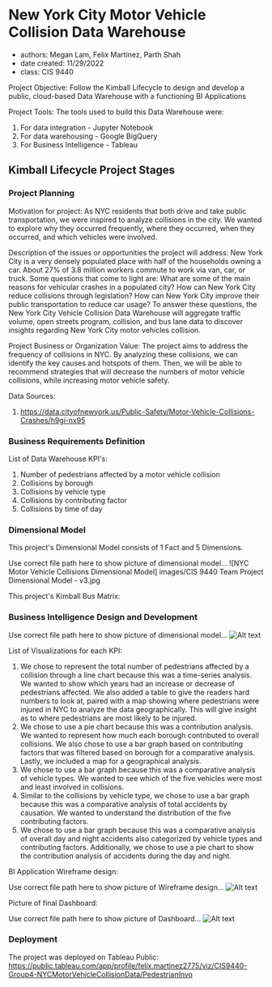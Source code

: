 # New York City Motor Vehicle Collision Data Warehouse
- authors: Megan Lam, Felix Martinez, Parth Shah
- date created: 11/29/2022
- class: CIS 9440

Project Objective: Follow the Kimball Lifecycle to design and develop a public, cloud-based Data Warehouse with a functioning BI Applications

Project Tools:
The tools used to build this Data Warehouse were: 
1. For data integration - Jupyter Notebook
2. For data warehousing - Google BigQuery
3. For Business Intelligence - Tableau


## Kimball Lifecycle Project Stages

### Project Planning

Motivation for project:
As NYC residents that both drive and take public transportation, we were inspired to analyze collisions in the city. We wanted to explore why they occurred frequently, where they occurred, when they occurred, and which vehicles were involved. 

Description of the issues or opportunities the project will address:
New York City is a very densely populated place with half of the households owning a car. About 27% of 3.8 million workers commute to work via van, car, or truck. Some questions that come to light are: What are some of the main reasons for vehicular crashes in a populated city? How can New York City reduce collisions through legislation? How can New York City improve their public transportation to reduce car usage? To answer these questions, the New York City Vehicle Collision Data Warehouse will aggregate traffic volume, open streets program, collision, and bus lane data to discover insights regarding New York City motor vehicles collision.

Project Business or Organization Value:
The project aims to address the frequency of collisions in NYC. By analyzing these collisions, we can identify the key causes and hotspots of them. Then, we will be able to recommend strategies that will decrease the numbers of motor vehicle collisions, while increasing motor vehicle safety. 

Data Sources:
1. https://data.cityofnewyork.us/Public-Safety/Motor-Vehicle-Collisions-Crashes/h9gi-nx95

### Business Requirements Definition

List of Data Warehouse KPI's:
1. Number of pedestrians affected by a motor vehicle collision
2. Collisions by borough
3. Collisions by vehicle type
4. Collisions by contributing factor
5. Collisions by time of day 

### Dimensional Model

This project's Dimensional Model consists of 1 Fact and 5 Dimensions.

Use correct file path here to show picture of dimensional model...
![NYC Motor Vehicle Collisions Dimensional Model] images/CIS 9440 Team Project Dimensional Model - v3.jpg

This project's Kimball Bus Matrix:

### Business Intelligence Design and Development

Use correct file path here to show picture of dimensional model...
![Alt text](/img/kimball_bus_matrix.JPG)

List of Visualizations for each KPI:
1. We chose to represent the total number of pedestrians affected by a collision through a line chart because this was a time-series analysis. We wanted to show which years had an increase or decrease of pedestrians affected. We also added a table to give the readers hard numbers to look at, paired with a map showing where pedestrians were injured in NYC to analyze the data geographically. This will give insight as to where pedestrians are most likely to be injured. 
2. We chose to use a pie chart because this was a contribution analysis. We wanted to represent how much each borough contributed to overall collisions. We also chose to use a bar graph based on contributing factors that was filtered based on borough for a comparative analysis. Lastly, we included a map for a geographical analysis. 
3. We chose to use a bar graph because this was a comparative analysis of vehicle types. We wanted to see which of the five vehicles were most and least involved in collisions. 
4. Similar to the collisions by vehicle type, we chose to use a bar graph because this was a comparative analysis of total accidents by causation. We wanted to understand the distribution of the five contributing factors. 
5. We chose to use a bar graph because this was a comparative analysis of overall day and night accidents also categorized by vehicle types and contributing factors. Additionally, we chose to use a pie chart to show the contribution analysis of accidents during the day and night. 


BI Application Wireframe design:

Use correct file path here to show picture of Wireframe design...
![Alt text](/img/wireframe_design.JPG)

Picture of final Dashboard:

Use correct file path here to show picture of Dashboard...
![Alt text](/img/Dashboard.JPG)  

### Deployment

The project was deployed on Tableau Public: 
https://public.tableau.com/app/profile/felix.martinez2775/viz/CIS9440-Group4-NYCMotorVehicleCollisionData/PedestrianInvo
